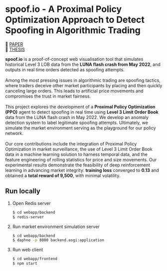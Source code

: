 # spoof.io - A Proximal Policy Optimization Approach to Detect Spoofing in Algorithmic Trading
📜 [PAPER](https://github.com/iuliagroza/spoof.io/blob/main/thesis/IEEE_A_Proximal_Policy_Optimization_Approach_to_Detect_Spoofing_in_Algorithmic_Trading.pdf) <br>
📕 [THESIS](https://github.com/iuliagroza/spoof.io/blob/main/thesis/A_Proximal_Policy_Optimization_Approach_to_Detect_Spoofing_in_Algorithmic_Trading.pdf)

**spoof.io** is a proof-of-concept web visualisation tool that simulates historical Level 3 LOB data from the **LUNA flash crash from May 2022**, and outputs in real time orders detected as spoofing attempts. <br><br> Among the most pressing issues in algorithmic trading are spoofing tactics, where traders deceive other market participants by placing and then quickly canceling large orders. This leads to artificial price movements and compromises the trust in market fairness. <br><br> This project explores the development of a **Proximal Policy Optimization (PPO)** agent to detect spoofing in real time using **Level 3 Limit Order Book** data from the LUNA flash crash in May 2022. We develop an anomaly detection system to label legitimate spoofing attempts. Ultimately, we simulate the market environment serving as the playground for our policy network. <br><br> Our core contributions include the integration of Proximal Policy Optimization in market surveillance, the use of Level 3 Limit Order Book data in a machine learning solution to harness temporal data, and the feature engineering of rolling statistics for price and size movements. Our experimental results demonstrate the feasibility of deep reinforcement learning in advancing market integrity: **training loss** converged to **0.13** and obtained a **total reward of 9,500**, with minimal volatility.

## Run locally
1. Open Redis server
   ```bash
   $ cd webapp/backend
   $ redis-server
   ```
2. Run market environment simulation server
   ```bash
   $ cd webapp/backend
   $ daphne -p 8000 backend.asgi:application
   ```
3. Run web client
   ```bash
   $ cd webapp/frontend
   $ npm start
   ```
